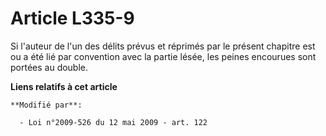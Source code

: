 # Article L335-9

Si l'auteur de l'un des délits prévus et réprimés par le présent chapitre est ou a été lié par convention avec la partie
lésée, les peines encourues sont portées au double.

**Liens relatifs à cet article**

	**Modifié par**:

	  - Loi n°2009-526 du 12 mai 2009 - art. 122
